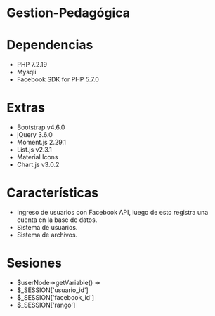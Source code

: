 # Gestion-Pedagógica

# Dependencias
- PHP 7.2.19
- Mysqli
- Facebook SDK for PHP 5.7.0

# Extras
- Bootstrap v4.6.0
- jQuery 3.6.0
- Moment.js 2.29.1
- List.js v2.3.1
- Material Icons
- Chart.js v3.0.2

# Características
- Ingreso de usuarios con Facebook API, luego de esto registra una cuenta en la base de datos.
- Sistema de usuarios.
- Sistema de archivos.

# Sesiones
- $userNode->getVariable() => 
- $_SESSION['usuario_id']
- $_SESSION['facebook_id']
- $_SESSION['rango']